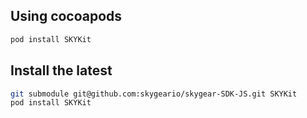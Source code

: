 ## Using cocoapods

``` bash
pod install SKYKit
```

## Install the latest

``` bash
git submodule git@github.com:skygeario/skygear-SDK-JS.git SKYKit
pod install SKYKit
```
